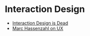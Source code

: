 # Interaction Design

* [Interaction Design is Dead](https://blog.prototypr.io/interaction-design-is-dead-what-now-db09d77cadae?ref=uxdesignweekly#.17kzj1umh)
* [Marc Hassenzahl on UX](https://www.interaction-design.org/literature/book/the-encyclopedia-of-human-computer-interaction-2nd-ed/user-experience-and-experience-design)